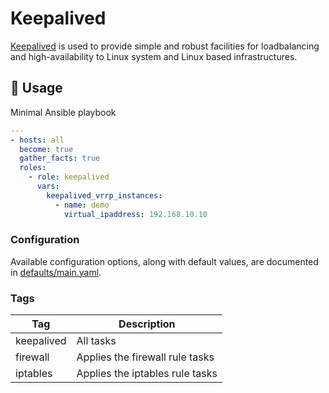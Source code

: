 # Keepalived

[Keepalived](https://www.keepalived.org/index.html) is used to provide simple and robust facilities for loadbalancing and high-availability to Linux system and Linux based infrastructures.

## 🚀 Usage

Minimal Ansible playbook

```yaml
---
- hosts: all
  become: true
  gather_facts: true
  roles:
    - role: keepalived
      vars:
        keepalived_vrrp_instances:
          - name: demo
            virtual_ipaddress: 192.168.10.10
```

### Configuration

Available configuration options, along with default values, are documented in [defaults/main.yaml](defaults/main.yaml).

### Tags

| Tag | Description |
| --- | ----------- |
| keepalived | All tasks |
| firewall | Applies the firewall rule tasks |
| iptables | Applies the iptables rule tasks |

